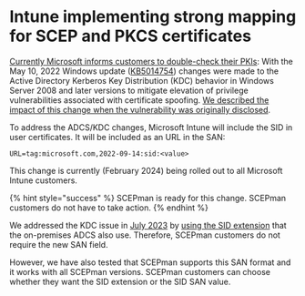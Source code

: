 # Intune implementing strong mapping for SCEP and PKCS certificates

[Currently Microsoft informs customers to double-check their PKIs](https://techcommunity.microsoft.com/t5/intune-customer-success/support-tip-implementing-strong-mapping-in-microsoft-intune/ba-p/4053376): With the May 10, 2022 Windows update ([KB5014754](https://support.microsoft.com/topic/kb5014754-certificate-based-authentication-changes-on-windows-domain-controllers-ad2c23b0-15d8-4340-a468-4d4f3b188f16)) changes were made to the Active Directory Kerberos Key Distribution (KDC) behavior in Windows Server 2008 and later versions to mitigate elevation of privilege vulnerabilities associated with certificate spoofing. [We described the impact of this change when the vulnerability was originally disclosed](../troubleshooting/certifried.md).

To address the ADCS/KDC changes, Microsoft Intune will include the SID in user certificates. It will be included as an URL in the SAN:

```
URL=tag:microsoft.com,2022-09-14:sid:<value>
```

This change is currently (February 2024) being rolled out to all Microsoft Intune customers.

{% hint style="success" %}
SCEPman is ready for this change. SCEPman customers do not have to take action.
{% endhint %}

We addressed the KDC issue in [July 2023](../../changelog.md#scepman-2.5.892) by [using the SID extension](../../scepman-configuration/optional/application-settings/certificates.md#appconfig-addsidextension) that the on-premises ADCS also use. Therefore, SCEPman customers do not require the new SAN field.

However, we have also tested that SCEPman supports this SAN format and it works with all SCEPman versions. SCEPman customers can choose whether they want the SID extension or the SID SAN value.
